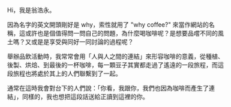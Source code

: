 Hi，我是翁浩永。

因為名字的英文開頭剛好是 why，索性就用了 "why coffee?" 來當作網站的名稱，這或許也是個值得問一問自己的問題，為什麼喝咖啡呢？是想要品嚐不同的風土嗎？又或是是享受與同好一同討論的過程呢？

舉辦品飲活動時，我常常會用「人與人之間的連結」來形容咖啡的意義，從種植、後製、烘焙、到最後的一杯咖啡，每一顆豆子其實都走過了遙遠的一段旅程，而這段旅程也將處於其上的人們聯繫到了一起。

通常在這時我會對台下的人們說：「你看，我跟你，我們也因為咖啡而產生了連結」，同樣的，我也想把這段話送給正讀到這裡的你。